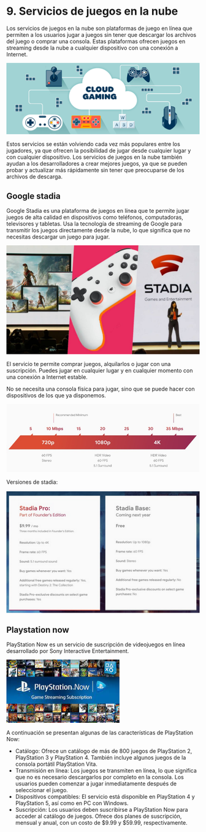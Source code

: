 # 9. Servicios de juegos en la nube

Los servicios de juegos en la nube son plataformas de juego en línea que permiten a los usuarios jugar a juegos sin tener que descargar los archivos del juego o comprar una consola. Estas plataformas ofrecen juegos en streaming desde la nube a cualquier dispositivo con una conexión a Internet.

![](img/2023-04-14-17-19-35.png)

Estos servicios se están volviendo cada vez más populares entre los jugadores, ya que ofrecen la posibilidad de jugar desde cualquier lugar y con cualquier dispositivo. Los servicios de juegos en la nube también ayudan a los desarrolladores a crear mejores juegos, ya que se pueden probar y actualizar más rápidamente sin tener que preocuparse de los archivos de descarga.

## Google stadia

Google Stadia es una plataforma de juegos en línea que te permite jugar juegos de alta calidad en dispositivos como teléfonos, computadoras, televisores y tabletas. Usa la tecnología de streaming de Google para transmitir los juegos directamente desde la nube, lo que significa que no necesitas descargar un juego para jugar.

![](img/2023-04-14-17-20-14.png)

El servicio te permite comprar juegos, alquilarlos o jugar con una suscripción. Puedes jugar en cualquier lugar y en cualquier momento con una conexión a Internet estable.

No se necesita una consola física para jugar, sino que se puede hacer con dispositivos de los que ya disponemos.

![imagen](img/2019-11-25-08-09-17.png)

Versiones de stadia:

![imagen](img/2019-11-25-08-14-36.png)

## Playstation now

PlayStation Now es un servicio de suscripción de videojuegos en línea desarrollado por Sony Interactive Entertainment.

![](img/2023-04-14-17-18-33.png)

A continuación se presentan algunas de las características de PlayStation Now:

- Catálogo: Ofrece un catálogo de más de 800 juegos de PlayStation 2, PlayStation 3 y PlayStation 4. También incluye algunos juegos de la consola portátil PlayStation Vita.
- Transmisión en línea: Los juegos se transmiten en línea, lo que significa que no es necesario descargarlos por completo en la consola. Los usuarios pueden comenzar a jugar inmediatamente después de seleccionar el juego.
- Dispositivos compatibles: El servicio está disponible en PlayStation 4 y PlayStation 5, así como en PC con Windows.
- Suscripción: Los usuarios deben suscribirse a PlayStation Now para acceder al catálogo de juegos. Ofrece dos planes de suscripción, mensual y anual, con un costo de $9.99 y $59.99, respectivamente.